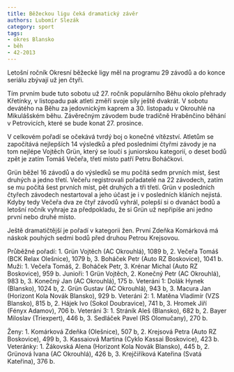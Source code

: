 ```yaml
---
title: Běžeckou ligu čeká dramatický závěr
authors: Lubomír Slezák
category: sport
tags:
- okres Blansko
- běh
- 42-2013
---
```


Letošní ročník Okresní běžecké ligy měl na programu 29 závodů a do konce seriálu zbývají už jen čtyři. 

Tím prvním bude tuto sobotu už 27. ročník populárního Běhu okolo přehrady Křetínky, v listopadu pak atleti změří svoje síly ještě dvakrát. V sobotu devátého na Běhu za jedovnickým kaprem a 30. listopadu v Okrouhlé na Mikulášském běhu. Závěrečným závodem bude tradičně Hraběnčino běhání v Petrovicích, které se bude konat 27. prosince. 

V celkovém pořadí se očekává tvrdý boj o konečné vítězství. Atletům se započítává nejlepších 14 výsledků a před posledními čtyřmi závody je na tom nejlépe Vojtěch Grün, který se loučí s juniorskou kategorií, o deset bodů zpět je zatím Tomáš Večeřa, třetí místo patří Petru Boháčkovi. 

Grün běžel 16 závodů a do výsledků se mu počítá sedm prvních míst, šest druhých a jedno třetí. Večeřu registrovali pořadatelé na 22 závodech, zatím se mu počítá šest prvních míst, pět druhých a tři třetí. Grün v posledních čtyřech závodech nestartoval a jeho účast je i v posledních kláních nejistá. Kdyby tedy Večeřa dva ze čtyř závodů vyhrál, polepší si o dvanáct bodů a letošní ročník vyhraje za předpokladu, že si Grün už nepřipíše ani jedno první nebo druhé místo. 

Ještě dramatičtější je pořadí v kategorii žen. První Zdeňka Komárková má náskok pouhých sedmi bodů před druhou Petrou Krejsovou. 

Průběžné pořadí: 1. Grün Vojtěch (AC Okrouhlá), 1089 b, 2. Večeřa Tomáš (BCK Relax Olešnice), 1079 b, 3. Boháček Petr (Auto RZ Boskovice), 1041 b. Muži: 1. Večeřa Tomáš, 2. Boháček Petr, 3. Krénar Michal (Auto RZ Boskovice), 959 b. Junioři: 1 Grün Vojtěch, 2. Konečný Petr (AC Okrouhlá), 983 b, 3. Konečný Jan (AC Okrouhlá), 175 b. Veteráni 1: Dolák Hynek (Blansko), 1024 b, 2. Grün Gustav (AC Okrouhlá), 943 b, 3. Macura Jan (Horizont Kola Novák Blansko), 929 b. Veteráni 2: 1. Matěna Vladimír (VZS Blansko), 815 b, 2. Hájek Ivo (Sokol Doubravice), 741 b, 3. Hromek Jiří (Fényx Adamov), 706 b. Veteráni 3: 1. Stráník Aleš (Blansko), 682 b, 2. Bayer Miloslav (Triexpert), 446 b, 3. Sedláček Pavel (RS Olomučany), 270 b. 

Ženy: 1. Komárková Zdeňka (Olešnice), 507 b, 2. Krejsová Petra (Auto RZ Boskovice), 499 b, 3. Kassaiová Martina (Cyklo Kassai Boskovice), 423 b. Veteránky: 1. Žákovská Alena (Horizont Kola Novák Blansko), 445 b, 2. Grünová Ivana (AC Okrouhlá), 426 b, 3. Krejčiříková Kateřina (Svatá Kateřina), 376 b.